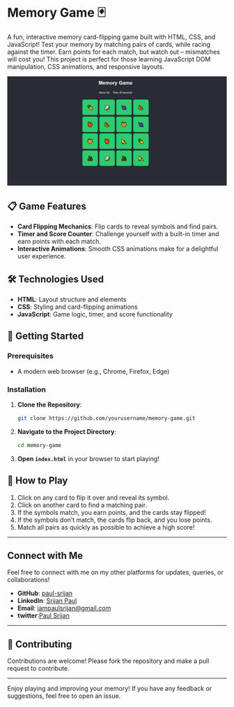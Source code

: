 # Memory Game 🃏

A fun, interactive memory card-flipping game built with HTML, CSS, and JavaScript! Test your memory by matching pairs of cards, while racing against the timer. Earn points for each match, but watch out – mismatches will cost you! This project is perfect for those learning JavaScript DOM manipulation, CSS animations, and responsive layouts.

![Memory Game Demo](https://github.com/paul-srijan/memory-card-game/blob/6f3d805fc87a933a73790f8b7f6a9a6b82db3e98/demo%20img/demo.jpg)

## 📋 Game Features
- **Card Flipping Mechanics**: Flip cards to reveal symbols and find pairs.
- **Timer and Score Counter**: Challenge yourself with a built-in timer and earn points with each match.
- **Interactive Animations**: Smooth CSS animations make for a delightful user experience.

## 🛠️ Technologies Used
- **HTML**: Layout structure and elements
- **CSS**: Styling and card-flipping animations
- **JavaScript**: Game logic, timer, and score functionality

## 🚀 Getting Started

### Prerequisites
- A modern web browser (e.g., Chrome, Firefox, Edge)

### Installation
1. **Clone the Repository**:
    ```bash
    git clone https://github.com/yourusername/memory-game.git
    ```
2. **Navigate to the Project Directory**:
    ```bash
    cd memory-game
    ```
3. **Open `index.html`** in your browser to start playing!

## 📖 How to Play
1. Click on any card to flip it over and reveal its symbol.
2. Click on another card to find a matching pair.
3. If the symbols match, you earn points, and the cards stay flipped!
4. If the symbols don’t match, the cards flip back, and you lose points.
5. Match all pairs as quickly as possible to achieve a high score!

---

## Connect with Me

Feel free to connect with me on my other platforms for updates, queries, or collaborations!


- **GitHub**: [paul-srijan](https://github.com/paul-srijan)
- **LinkedIn**: [Srijan Paul](https://www.linkedin.com/in/srijan-paul-547354260/)
- **Email**: iampaulsrijan@gmail.com
- **twitter**:[Paul Srijan](https://x.com/iampaulsrijan)

---



## 🤝 Contributing
Contributions are welcome! Please fork the repository and make a pull request to contribute.

---

Enjoy playing and improving your memory! If you have any feedback or suggestions, feel free to open an issue.
